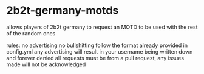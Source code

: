 # 2b2t-germany-motds
allows players of 2b2t germany to request an MOTD to be used with the rest of the random ones


rules:
no advertising
no bullshitting
follow the format already provided in config.yml
any advertising will result in your username being written down and forever denied
all requests must be from a pull request, any issues made will not be acknowledged
